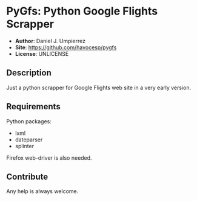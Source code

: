 # PyGfs: Python Google Flights Scrapper

- __Author__: Daniel J. Umpierrez
- __Site__: https://github.com/havocesp/pygfs
- __License__: UNLICENSE

## Description

Just a python scrapper for Google Flights web site in a very early version.

## Requirements

Python packages:

- lxml
- dateparser
- splinter

Firefox web-driver is also needed.

## Contribute

Any help is always welcome.
